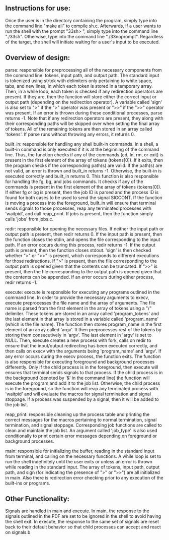 Instructions for use:
-
Once the user is in the directory containing the program, simply type into the
command line "make all" to compile sh.c. Afterwards, if a user wants to run the
shell with the prompt "33sh> ", simply type into the command line "./33sh".
Otherwise, type into the command line "./33noprompt". Regardless of the target,
the shell will initiate waiting for a user's input to be executed.

Overview of design:
-
parse:
responsible for preprocessing all of the necessary components from the
command line: tokens, input path, and output path. The standard input is
tokenized using strtok with delimiters only pertaining to white space, tabs, and
new lines, in which each token is stored in a temporary array. Then, in a while
loop, each token is checked if any redirection operators are present. If they
are, then the function will store either the correct input or output path
(depending on the redirection operator). A variable called 'sign' is also set to
">" if the ">" operator was present or ">>" if the ">>" operator was present.
If an error is thrown during these conditional processes, parse returns -1. Note
that if any redirection operators are present, they along with their corresponding
paths will be skipped over when setting the final array of tokens. All of the
remaining tokens are then stored in an array called 'tokens'. If parse runs
without throwing any errors, it returns 0.

built_in:
responsible for handling any shell built-in commands. In a shell,
a built-in command is only executed if it is at the beginning of the command
line. Thus, the function checks if any of the commands (cd, ln, rm, or exit) is
present in the first element of the array of tokens (tokens[0]). If it exits,
then the program checks if the corresponding path(s) are valid. If the path(s)
are not valid, an error is thrown and built_in returns -1. Otherwise, the
built-in is executed correctly and built_in returns 0. This function is also
responsible for handling the fg, bg, and jobs commands. It checks if any of
the commands is present in the first element of the array of tokens (tokens[0]).
If either fg or bg is present, then the job ID is parsed and the process ID is
found for both cases to be used to send the signal SIGCONT. If the function is
moving a process into the foreground, built_in will ensure that terminal sends
signals to those processes, reap any terminated processes with 'waitpid', and
call reap_print. If jobs is present, then the function simply calls 'jobs' from
jobs.c.

redir:
responsible for opening the necessary files. If neither the input path
or output path is present, then redir returns 0. If the input path is present,
then the function closes the stdin, and opens the file corresponding to the
input path. If an error occurs during this process, redir returns -1. If the
output path is present, then the function closes stdout. 'sign' is then checked
whether ">" or ">>" is present, which corresponds to different executions for
those redirections. If ">" is present, then the file corresponding to the output
path is opened given that the contents can be truncated. If ">>" is present,
then the file corresponding to the output path is opened given that the contents
can be appended. If an error occurs during either process, redir returns -1.

execute:
execute is responsible for executing any programs outlined in the command line.
In order to provide the necessary arguments to execv, execute preprocesses the
file name and the array of arguments. The file name is parsed from the first
element in the array of tokens using a "/" delimiter. These tokens are stored
in an array called 'program_tokens' and the last element in that array is stored
in a variable called 'program_name' (which is the file name). The function then
stores program_name in the first element of an array called 'argv'. It then
preprocesses rest of the tokens by storing them consecutively in 'argv'. The last
element in 'argv' is set to NULL. Then, execute creates a new process with fork,
calls on redir to ensure that the input/output redirecting has been executed
correctly, and then calls on execv with the arguments being 'program_name' and
'argv'. If any error occurs during the execv process, the function exits.
The function is also responsible for executing foreground and background
processes differently. Only if the child process is in the foreground, then
execute will ensures that terminal sends signals to that process. If the child
process is in the background (denoted by '&' in the command line) the function
will execute the program and add it to the job list. Otherwise, the child process
is in the foreground, so the function will reap any terminated process with
'waitpid' and will evaluate the macros for signal termination and signal stoppage.
If a process was suspended by a signal, then it will be added to the job list.

reap_print:
responsible cleaning up the process table and printing the correct
messages for the macros pertaining to normal termination, signal termination,
and signal stoppage. Corresponding job functions are called to clean and maintain
the job list. An argument called 'job_type' is also used conditionally to print
certain error messages depending on foreground or background processes.

main:
responsible for initializing the buffer, reading in the standard input
from terminal, and calling on the necessary functions. A while loop is set to
run the shell indefinitely until the user exits or unless an error is thrown
while reading in the standard input. The array of tokens, input path, output
path, and sign (for indicating the presence of ">" or ">>") are all initialized
in main. Also there is redirection error checking prior to any execution of
the built-ins or programs.

Other Functionality:
-
Signals are handled in main and execute. In main, the response to the signals
outlined in the PDF are set to be ignored in the shell to avoid having the shell
exit. In execute, the response to the same set of signals are reset back to their
default behavior so that child processes can accept and react on signals.b
